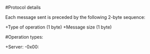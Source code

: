 #Protocol details

Each message sent is preceded by the following 2-byte sequence:

+Type of operation (1 byte)
+Message size (1 byte)

#Operation types:

+Server:
	-0x00: 
